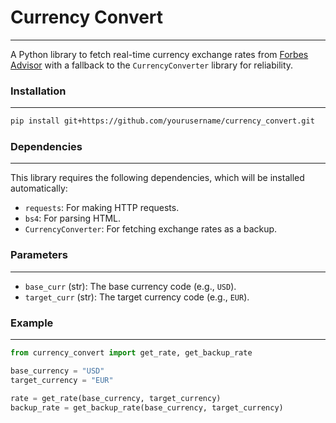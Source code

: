 # Currency Convert

---

A Python library to fetch real-time currency exchange rates from [Forbes Advisor](https://www.forbes.com/advisor/money-transfer/currency-converter/) with a fallback to the `CurrencyConverter` library for reliability.

### Installation

---

```bash
pip install git+https://github.com/yourusername/currency_convert.git
```

### Dependencies

---

This library requires the following dependencies, which will be installed automatically:

- `requests`: For making HTTP requests.
- `bs4`: For parsing HTML.
- `CurrencyConverter`: For fetching exchange rates as a backup.

### Parameters

---

- `base_curr` (str): The base currency code (e.g., `USD`).
- `target_curr` (str): The target currency code (e.g., `EUR`).

### Example

---

```python
from currency_convert import get_rate, get_backup_rate

base_currency = "USD"
target_currency = "EUR"

rate = get_rate(base_currency, target_currency)
backup_rate = get_backup_rate(base_currency, target_currency)
```